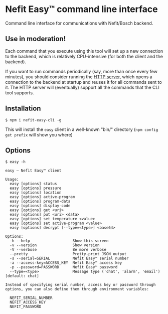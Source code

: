 # Nefit Easy™ command line interface

Command line interface for communications with Nefit/Bosch backend.

## Use in moderation!

Each command that you execute using this tool will set up a new connection to the backend, which is relatively CPU-intensive (for both the client and the backend).

If you want to run commands periodically (say, more than once every few minutes), you should consider running the [HTTP server](https://github.com/robertklep/nefit-easy-http-server), which opens a connection to the backend at startup and reuses it for all commands sent to it. The HTTP server will (eventually) support all the commands that the CLI tool supports.

## Installation

```
$ npm i nefit-easy-cli -g
```

This will install the `easy` client in a well-known "bin/" directory (`npm
config get prefix` will show you where)

## Options

```
$ easy -h

easy – Nefit Easy™ client

Usage:
  easy [options] status
  easy [options] pressure
  easy [options] location
  easy [options] active-program
  easy [options] program-data
  easy [options] display-code
  easy [options] get <uri>
  easy [options] put <uri> <data>
  easy [options] set temperature <value>
  easy [options] set active-program <value>
  easy [options] decrypt [--type=<type>] <base64>

Options:
  -h --help                   Show this screen
  -v --version                Show version
  -V --verbose                Be more verbose
  --pretty                    Pretty-print JSON output
  -s --serial=SERIAL          Nefit Easy™ serial number
  -a --access-key=ACCESS_KEY  Nefit Easy™ access key
  -p --password=PASSWORD      Nefit Easy™ password
  --type=<type>               Message type ('chat', 'alarm', 'email') [default: chat]

Instead of specifying serial number, access key or password through
options, you can also define them through environment variables:

  NEFIT_SERIAL_NUMBER
  NEFIT_ACCESS_KEY
  NEFIT_PASSWORD
```
